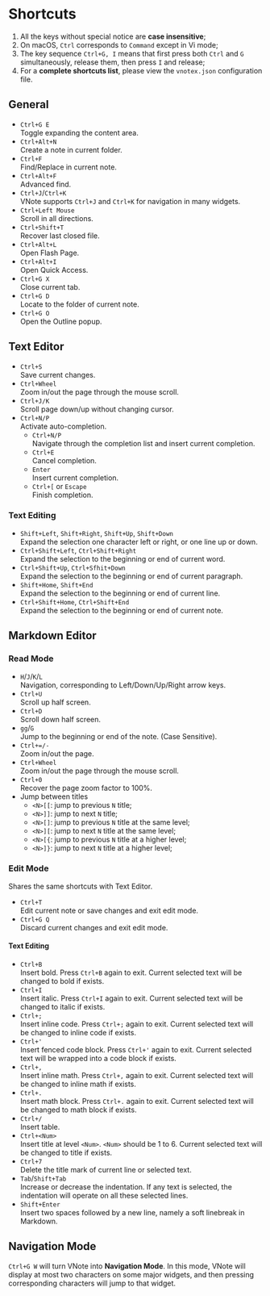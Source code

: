 # Shortcuts
1. All the keys without special notice are **case insensitive**;
2. On macOS, `Ctrl` corresponds to `Command` except in Vi mode;
3. The key sequence `Ctrl+G, I` means that first press both `Ctrl` and `G` simultaneously, release them, then press `I` and release;
4. For a **complete shortcuts list**, please view the `vnotex.json` configuration file.

## General
- `Ctrl+G E`  
Toggle expanding the content area.
- `Ctrl+Alt+N`  
Create a note in current folder.
- `Ctrl+F`  
Find/Replace in current note.
- `Ctrl+Alt+F`  
Advanced find.
- `Ctrl+J`/`Ctrl+K`  
VNote supports `Ctrl+J` and `Ctrl+K` for navigation in many widgets.
- `Ctrl+Left Mouse`  
Scroll in all directions.
- `Ctrl+Shift+T`  
Recover last closed file.
- `Ctrl+Alt+L`  
Open Flash Page.
- `Ctrl+Alt+I`  
Open Quick Access.
- `Ctrl+G X`  
Close current tab.
- `Ctrl+G D`  
Locate to the folder of current note.
- `Ctrl+G O`  
Open the Outline popup.

## Text Editor
- `Ctrl+S`  
Save current changes.
- `Ctrl+Wheel`  
Zoom in/out the page through the mouse scroll.
- `Ctrl+J/K`  
Scroll page down/up without changing cursor.
- `Ctrl+N/P`  
Activate auto-completion.
    - `Ctrl+N/P`  
    Navigate through the completion list and insert current completion.
    - `Ctrl+E`  
    Cancel completion.
    - `Enter`  
    Insert current completion.
    - `Ctrl+[` or `Escape`  
    Finish completion.

### Text Editing
- `Shift+Left`, `Shift+Right`, `Shift+Up`, `Shift+Down`  
Expand the selection one character left or right, or one line up or down.
- `Ctrl+Shift+Left`, `Ctrl+Shift+Right`  
Expand the selection to the beginning or end of current word.
- `Ctrl+Shift+Up`, `Ctrl+Sfhit+Down`  
Expand the selection to the beginning or end of current paragraph.
- `Shift+Home`, `Shift+End`  
Expand the selection to the beginning or end of current line.
- `Ctrl+Shift+Home`, `Ctrl+Shift+End`  
Expand the selection to the beginning or end of current note.

## Markdown Editor
### Read Mode
- `H`/`J`/`K`/`L`  
Navigation, corresponding to Left/Down/Up/Right arrow keys.
- `Ctrl+U`  
Scroll up half screen.
- `Ctrl+D`  
Scroll down half screen.
- `gg`/`G`  
Jump to the beginning or end of the note. (Case Sensitive).
- `Ctrl+=/-`  
Zoom in/out the page.
- `Ctrl+Wheel`  
Zoom in/out the page through the mouse scroll.
- `Ctrl+0`  
Recover the page zoom factor to 100%.
- Jump between titles
    - `<N>[[`: jump to previous `N` title;
    - `<N>]]`: jump to next `N` title;
    - `<N>[]`: jump to previous `N` title at the same level;
    - `<N>][`: jump to next `N` title at the same level;
    - `<N>[{`: jump to previous `N` title at a higher level;
    - `<N>]}`: jump to next `N` title at a higher level;

### Edit Mode
Shares the same shortcuts with Text Editor.

- `Ctrl+T`  
Edit current note or save changes and exit edit mode.
- `Ctrl+G Q`  
Discard current changes and exit edit mode.

#### Text Editing
- `Ctrl+B`  
Insert bold. Press `Ctrl+B` again to exit. Current selected text will be changed to bold if exists.
- `Ctrl+I`  
Insert italic. Press `Ctrl+I` again to exit. Current selected text will be changed to italic if exists.
- `Ctrl+;`  
Insert inline code. Press `Ctrl+;` again to exit. Current selected text will be changed to inline code if exists.
- `Ctrl+'`  
Insert fenced code block. Press `Ctrl+'` again to exit. Current selected text will be wrapped into a code block if exists.
- `Ctrl+,`  
Insert inline math. Press `Ctrl+,` again to exit. Current selected text will be changed to inline math if exists.
- `Ctrl+.`  
Insert math block. Press `Ctrl+.` again to exit. Current selected text will be changed to math block if exists.
- `Ctrl+/`  
Insert table.
- `Ctrl+<Num>`  
Insert title at level `<Num>`. `<Num>` should be 1 to 6. Current selected text will be changed to title if exists.
- `Ctrl+7`  
Delete the title mark of current line or selected text.
- `Tab`/`Shift+Tab`  
Increase or decrease the indentation. If any text is selected, the indentation will operate on all these selected lines.
- `Shift+Enter`  
Insert two spaces followed by a new line, namely a soft linebreak in Markdown.

## Navigation Mode
`Ctrl+G W` will turn VNote into **Navigation Mode**. In this mode, VNote will display at most two characters on some major widgets, and then pressing corresponding characters will jump to that widget.
